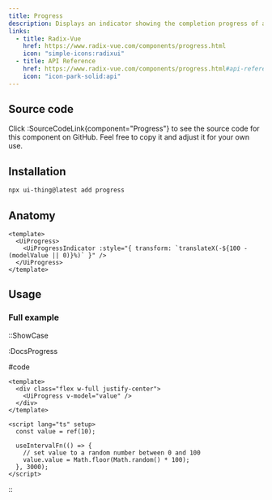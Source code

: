 ```yaml
---
title: Progress
description: Displays an indicator showing the completion progress of a task, typically displayed as a progress bar.
links:
  - title: Radix-Vue
    href: https://www.radix-vue.com/components/progress.html
    icon: "simple-icons:radixui"
  - title: API Reference
    href: https://www.radix-vue.com/components/progress.html#api-reference
    icon: "icon-park-solid:api"
---
```


## Source code

Click :SourceCodeLink{component="Progress"} to see the source code for this component on GitHub. Feel free to copy it and adjust it for your own use.

## Installation

```bash
npx ui-thing@latest add progress
```

## Anatomy

```vue
<template>
  <UiProgress>
    <UiProgressIndicator :style="{ transform: `translateX(-${100 - (modelValue || 0)}%)` }" />
  </UiProgress>
</template>
```

## Usage

### Full example

::ShowCase

:DocsProgress

#code

<!-- automd:file src="../../app/components/content/Docs/Progress/DocsProgress.vue" code lang="vue" -->

```vue [DocsProgress.vue]
<template>
  <div class="flex w-full justify-center">
    <UiProgress v-model="value" />
  </div>
</template>

<script lang="ts" setup>
  const value = ref(10);

  useIntervalFn(() => {
    // set value to a random number between 0 and 100
    value.value = Math.floor(Math.random() * 100);
  }, 3000);
</script>
```

<!-- /automd -->

::
